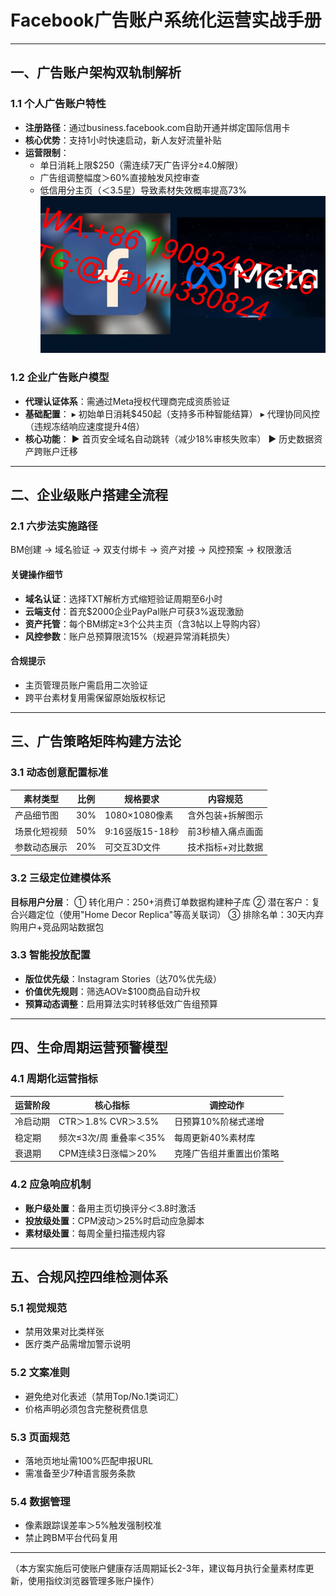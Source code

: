 
# Facebook广告账户系统化运营实战手册

---

## 一、广告账户架构双轨制解析
### 1.1 个人广告账户特性
- **注册路径**：通过business.facebook.com自助开通并绑定国际信用卡
- **核心优势**：支持1小时快速启动，新人友好流量补贴
- **运营限制**：
  - 单日消耗上限$250（需连续7天广告评分≥4.0解限）
  - 广告组调整幅度＞60%直接触发风控审查
  - 低信用分主页（＜3.5星）导致素材失效概率提高73%
![替代文字](7475612514f6d25d7155231cee0816db.jpg)
### 1.2 企业广告账户模型
- **代理认证体系**：需通过Meta授权代理商完成资质验证
- **基础配置**：
  ▸ 初始单日消耗$450起（支持多币种智能结算）
  ▸ 代理协同风控（违规冻结响应速度提升4倍）
- **核心功能**：
  ▶ 首页安全域名自动跳转（减少18%审核失败率）
  ▶ 历史数据资产跨账户迁移

---

## 二、企业级账户搭建全流程
### 2.1 六步法实施路径

BM创建 → 域名验证 → 双支付绑卡 → 资产对接 → 风控预案 → 权限激活


#### 关键操作细节
- **域名认证**：选择TXT解析方式缩短验证周期至6小时
- **云端支付**：首充$2000企业PayPal账户可获3%返现激励
- **资产托管**：每个BM绑定≥3个公共主页（含3帖以上导购内容）
- **风控参数**：账户总预算限流15%（规避异常消耗损失）

#### 合规提示
- 主页管理员账户需启用二次验证
- 跨平台素材复用需保留原始版权标记

---

## 三、广告策略矩阵构建方法论
### 3.1 动态创意配置标准
| 素材类型       | 比例  | 规格要求           | 内容规范             |
|---------------|-------|-------------------|---------------------|
| 产品细节图     | 30%   | 1080×1080像素     | 含外包装+拆解图示    |
| 场景化短视频   | 50%   | 9:16竖版15-18秒   | 前3秒植入痛点画面    |
| 参数动态展示   | 20%   | 可交互3D文件      | 技术指标+对比数据    |

### 3.2 三级定位建模体系
**目标用户分层**：
① 转化用户：250+消费订单数据构建种子库
② 潜在客户：复合兴趣定位（使用"Home Decor Replica"等高关联词）
③ 排除名单：30天内弃购用户+竞品网站数据包

### 3.3 智能投放配置
- **版位优先级**：Instagram Stories（达70%优先级）
- **价值优先规则**：筛选AOV≥$100商品自动升权
- **预算动态调整**：启用算法实时转移低效广告组预算

---

## 四、生命周期运营预警模型
### 4.1 周期化运营指标
| 运营阶段   | 核心指标                  | 调控动作                  |
|------------|--------------------------|--------------------------|
| 冷启动期   | CTR＞1.8% CVR＞3.5%     | 日预算10%阶梯式递增        |
| 稳定期     | 频次≤3次/周 重叠率＜35% | 每周更新40%素材库          |
| 衰退期     | CPM连续3日涨幅＞20%      | 克隆广告组并重置出价策略    |

### 4.2 应急响应机制
- **账户级处置**：备用主页切换评分＜3.8时激活
- **投放级处置**：CPM波动＞25%时启动应急脚本
- **素材级处置**：每周全量扫描违规内容

---

## 五、合规风控四维检测体系
### 5.1 视觉规范
- 禁用效果对比类样张
- 医疗类产品需增加警示说明

### 5.2 文案准则
- 避免绝对化表述（禁用Top/No.1类词汇）
- 价格声明必须包含完整税费信息

### 5.3 页面规范
- 落地页地址需100%匹配申报URL
- 需准备至少7种语言服务条款

### 5.4 数据管理
- 像素跟踪误差率＞5%触发强制校准
- 禁止跨BM平台代码复用

---

（本方案实施后可使账户健康存活周期延长2-3年，建议每月执行全量素材库更新，使用指纹浏览器管理多账户操作）
```
